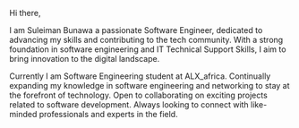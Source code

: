 Hi there,

I am Suleiman Bunawa a passionate Software Engineer, dedicated to advancing my skills and contributing to the tech community. With a strong foundation in software engineering and IT Technical Support Skills, I aim to bring innovation to the digital landscape.



 Currently I am Software Engineering student at ALX_africa.
Continually expanding my knowledge in software engineering and networking to stay at the forefront of technology.
 Open to collaborating on exciting projects related to software development.
 Always looking to connect with like-minded professionals and experts in the field.
